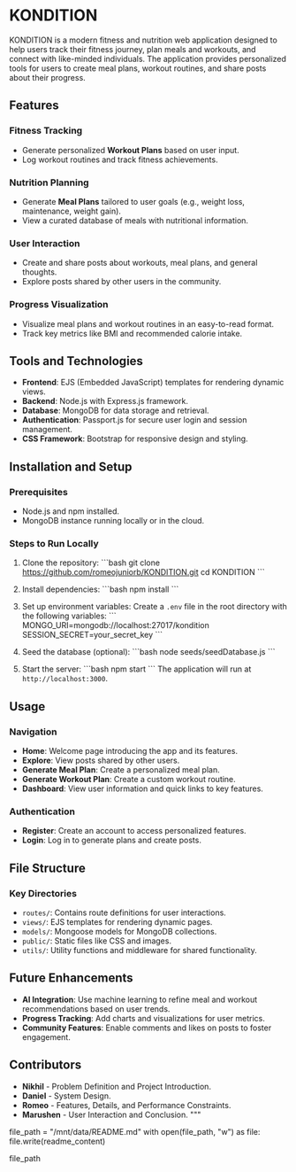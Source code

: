 
# KONDITION

KONDITION is a modern fitness and nutrition web application designed to help users track their fitness journey, plan meals and workouts, and connect with like-minded individuals. The application provides personalized tools for users to create meal plans, workout routines, and share posts about their progress.

## Features

### Fitness Tracking
- Generate personalized **Workout Plans** based on user input.
- Log workout routines and track fitness achievements.

### Nutrition Planning
- Generate **Meal Plans** tailored to user goals (e.g., weight loss, maintenance, weight gain).
- View a curated database of meals with nutritional information.

### User Interaction
- Create and share posts about workouts, meal plans, and general thoughts.
- Explore posts shared by other users in the community.

### Progress Visualization
- Visualize meal plans and workout routines in an easy-to-read format.
- Track key metrics like BMI and recommended calorie intake.

## Tools and Technologies

- **Frontend**: EJS (Embedded JavaScript) templates for rendering dynamic views.
- **Backend**: Node.js with Express.js framework.
- **Database**: MongoDB for data storage and retrieval.
- **Authentication**: Passport.js for secure user login and session management.
- **CSS Framework**: Bootstrap for responsive design and styling.

## Installation and Setup

### Prerequisites
- Node.js and npm installed.
- MongoDB instance running locally or in the cloud.

### Steps to Run Locally
1. Clone the repository:
   \`\`\`bash
   git clone https://github.com/romeojuniorb/KONDITION.git
   cd KONDITION
   \`\`\`

2. Install dependencies:
   \`\`\`bash
   npm install
   \`\`\`

3. Set up environment variables:
   Create a `.env` file in the root directory with the following variables:
   \`\`\`
   MONGO_URI=mongodb://localhost:27017/kondition
   SESSION_SECRET=your_secret_key
   \`\`\`

4. Seed the database (optional):
   \`\`\`bash
   node seeds/seedDatabase.js
   \`\`\`

5. Start the server:
   \`\`\`bash
   npm start
   \`\`\`
   The application will run at `http://localhost:3000`.

## Usage

### Navigation
- **Home**: Welcome page introducing the app and its features.
- **Explore**: View posts shared by other users.
- **Generate Meal Plan**: Create a personalized meal plan.
- **Generate Workout Plan**: Create a custom workout routine.
- **Dashboard**: View user information and quick links to key features.

### Authentication
- **Register**: Create an account to access personalized features.
- **Login**: Log in to generate plans and create posts.

## File Structure

### Key Directories
- `routes/`: Contains route definitions for user interactions.
- `views/`: EJS templates for rendering dynamic pages.
- `models/`: Mongoose models for MongoDB collections.
- `public/`: Static files like CSS and images.
- `utils/`: Utility functions and middleware for shared functionality.

## Future Enhancements

- **AI Integration**: Use machine learning to refine meal and workout recommendations based on user trends.
- **Progress Tracking**: Add charts and visualizations for user metrics.
- **Community Features**: Enable comments and likes on posts to foster engagement.


## Contributors

- **Nikhil** - Problem Definition and Project Introduction.
- **Daniel** - System Design.
- **Romeo** - Features, Details, and Performance Constraints.
- **Marushen** - User Interaction and Conclusion.
"""

file_path = "/mnt/data/README.md"
with open(file_path, "w") as file:
    file.write(readme_content)

file_path

